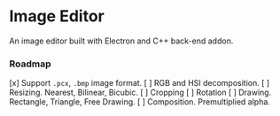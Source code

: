 # Image Editor
An image editor built with Electron and C++ back-end addon.

### Roadmap

[x] Support `.pcx`, `.bmp` image format.
[ ] RGB and HSI decomposition.
[ ] Resizing. Nearest, Bilinear, Bicubic.
[ ] Cropping
[ ] Rotation
[ ] Drawing. Rectangle, Triangle, Free Drawing.
[ ] Composition. Premultiplied alpha.
